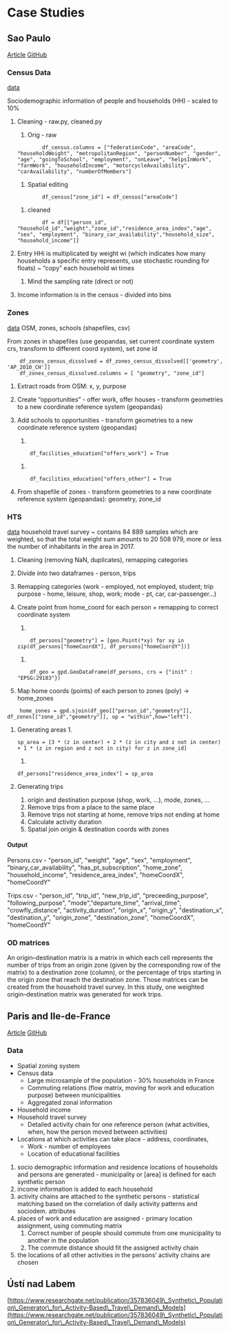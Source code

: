 # Case Studies

## Sao Paulo

[Article](https://www.research-collection.ethz.ch/bitstream/handle/20.500.11850/429951/ab1545.pdf?sequence=1\&isAllowed=y) [GitHub](https://github.com/eqasim-org/sao\_paulo/blob/master/docs/howto.md)

### Census Data

[data](https://centrodametropole.fflch.usp.br/en/download-de-dados?f%5B0%5D=facets\_temas%3Ademographic%20census%202010\&f%5B1%5D=facets\_tipos%3Ano%20cartographic\&busca\_geral=\&items\_per\_page=20)

Sociodemographic information of people and households (HH) - scaled to 10%

1.  Cleaning - raw.py, cleaned.py

    1. Orig - raw

    ```
            df_census.columns = ["federationCode", "areaCode", "householdWeight", "metropolitanRegion", "personNumber", "gender", "age", "goingToSchool", "employment", "onLeave", "helpsInWork", "farmWork", "householdIncome", "motorcycleAvailability", "carAvailability", "numberOfMembers"]
    ```

    1. Spatial editing

    ```
            df_census["zone_id"] = df_census["areaCode"] 
    ```

    1. cleaned

    ```
            df = df[["person_id", "household_id","weight","zone_id","residence_area_index","age", "sex", "employment", "binary_car_availability","household_size", "household_income"]]
    ```
2. Entry HHi is multiplicated by weight wi (which indicates how many households a specific entry represents, use stochastic rounding for floats) \~ “copy” each household wi times
   1. Mind the sampling rate (direct or not)
3. Income information is in the census - divided into bins

### Zones

[data](https://drive.google.com/file/d/1TdXEfwruBDYorcf9E7yG8kPI6yMfjV5O/view) OSM, zones, schools (shapefiles, csv)

From zones in shapefiles (use geopandas, set current coordinate system crs, transform to different coord system), set zone id

```
    df_zones_census_dissolved = df_zones_census_dissolved[['geometry', 'AP_2010_CH']]
    df_zones_census_dissolved.columns = [ "geometry", "zone_id"]
```

1. Extract roads from OSM: x, y, purpose
2. Create “opportunities” - offer work, offer houses - transform geometries to a new coordinate reference system (geopandas)
3.  Add schools to opportunities - transform geometries to a new coordinate reference system (geopandas)

    1.

    ```
        df_facilities_education["offers_work"] = True
    ```

    1.

    ```
        df_facilities_education["offers_other"] = True
    ```
4. From shapefile of zones - transform geometries to a new coordinate reference system (geopandas): geometry, zone\_id

### HTS

[data](https://transparencia.metrosp.com.br/dataset/pesquisa-origem-e-destino/resource/4362eaa3-c0aa-410a-a32b-37355c091075) household travel survey \~ contains 84 889 samples which are weighted, so that the total weight sum amounts to 20 508 979, more or less the number of inhabitants in the area in 2017.

1. Cleaning (removing NaN, duplicates), remapping categories
2. Divide into two dataframes - person, trips
3. Remapping categories (work - employed, not employed, student; trip purpose - home, leisure, shop, work; mode - pt, car, car-passenger...)
4.  Create point from home\_coord for each person + remapping to correct coordinate system

    1.

    ```
        df_persons["geometry"] = [geo.Point(*xy) for xy in zip(df_persons["homeCoordX"], df_persons["homeCoordY"])]
    ```

    1.

    ```
        df_geo = gpd.GeoDataFrame(df_persons, crs = {"init" : "EPSG:29183"})
    ```
5. Map home coords (points) of each person to zones (poly) -> home\_zones

```
    home_zones = gpd.sjoin(df_geo[["person_id","geometry"]], df_zones[["zone_id","geometry"]], op = "within",how="left")
```

1.  Generating areas 1.

    ```
    sp_area = [3 * (z in center) + 2 * (z in city and z not in center) + 1 * (z in region and z not in city) for z in zone_id] 
    ```

    1.

    ```
    df_persons["residence_area_index"] = sp_area
    ```
2. Generating trips
   1. origin and destination purpose (shop, work, ...), mode, zones, …
   2. Remove trips from a place to the same place
   3. Remove trips not starting at home, remove trips not ending at home
   4. Calculate activity duration
   5. Spatial join origin & destination coords with zones

#### Output

Persons.csv - "person\_id", "weight", "age", "sex", "employment", "binary\_car\_availability", "has\_pt\_subscription", "home\_zone", "household\_income", "residence\_area\_index", "homeCoordX", "homeCoordY"

Trips.csv - "person\_id", "trip\_id", "new\_trip\_id", "preceeding\_purpose", "following\_purpose", "mode","departure\_time", "arrival\_time", "crowfly\_distance", "activity\_duration", "origin\_x", "origin\_y", "destination\_x", "destination\_y", "origin\_zone", "destination\_zone", "homeCoordX", "homeCoordY"

### OD matrices

An origin–destination matrix is a matrix in which each cell represents the number of trips from an origin zone (given by the corresponding row of the matrix) to a destination zone (column), or the percentage of trips starting in the origin zone that reach the destination zone. Those matrices can be created from the household travel survey. In this study, one weighted origin–destination matrix was generated for work trips.

## Paris and Ile-de-France

[Article](https://www.sciencedirect.com/science/article/pii/S0968090X21003016) [GitHub](https://github.com/eqasim-org/ile-de-france/blob/develop/docs/population.md)

### Data

* Spatial zoning system
* Census data
  * Large microsample of the population - 30% households in France
  * Commuting relations (flow matrix, moving for work and education purpose) between municipalities
  * Aggregated zonal information
* Household income
* Household travel survey
  * Detailed activity chain for one reference person (what activities, when, how the person moved between activities)
* Locations at which activities can take place - address, coordinates,
  * Work - number of employees
  * Location of educational facilities

1. socio demographic information and residence locations of households and persons are generated - municipality or \[area] is defined for each synthetic person
2. income information is added to each household
3. activity chains are attached to the synthetic persons - statistical matching based on the correlation of daily activity patterns and sociodem. attributes
4. places of work and education are assigned - primary location assignment, using commuting matrix
   1. Correct number of people should commute from one municipality to another in the population
   2. The commute distance should fit the assigned activity chain
5. the locations of all other activities in the persons’ activity chains are chosen

## Ústí nad Labem

[https://www.researchgate.net/publication/357836049\_Synthetic\_Population\_Generator\_for\_Activity-Based\_Travel\_Demand\_Models](https://www.researchgate.net/publication/357836049\_Synthetic\_Population\_Generator\_for\_Activity-Based\_Travel\_Demand\_Models)
